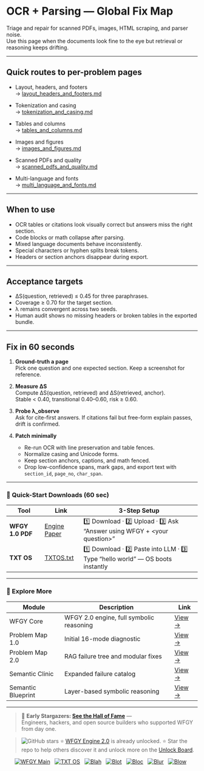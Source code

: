 # OCR + Parsing — Global Fix Map

Triage and repair for scanned PDFs, images, HTML scraping, and parser noise.  
Use this page when the documents look fine to the eye but retrieval or reasoning keeps drifting.

---

## Quick routes to per-problem pages

- Layout, headers, and footers  
  → [layout_headers_and_footers.md](https://github.com/onestardao/WFGY/blob/main/ProblemMap/GlobalFixMap/OCR_Parsing/layout_headers_and_footers.md)

- Tokenization and casing  
  → [tokenization_and_casing.md](https://github.com/onestardao/WFGY/blob/main/ProblemMap/GlobalFixMap/OCR_Parsing/tokenization_and_casing.md)

- Tables and columns  
  → [tables_and_columns.md](https://github.com/onestardao/WFGY/blob/main/ProblemMap/GlobalFixMap/OCR_Parsing/tables_and_columns.md)

- Images and figures  
  → [images_and_figures.md](https://github.com/onestardao/WFGY/blob/main/ProblemMap/GlobalFixMap/OCR_Parsing/images_and_figures.md)

- Scanned PDFs and quality  
  → [scanned_pdfs_and_quality.md](https://github.com/onestardao/WFGY/blob/main/ProblemMap/GlobalFixMap/OCR_Parsing/scanned_pdfs_and_quality.md)

- Multi-language and fonts  
  → [multi_language_and_fonts.md](https://github.com/onestardao/WFGY/blob/main/ProblemMap/GlobalFixMap/OCR_Parsing/multi_language_and_fonts.md)

---

## When to use

- OCR tables or citations look visually correct but answers miss the right section.  
- Code blocks or math collapse after parsing.  
- Mixed language documents behave inconsistently.  
- Special characters or hyphen splits break tokens.  
- Headers or section anchors disappear during export.  

---

## Acceptance targets

- ΔS(question, retrieved) ≤ 0.45 for three paraphrases.  
- Coverage ≥ 0.70 for the target section.  
- λ remains convergent across two seeds.  
- Human audit shows no missing headers or broken tables in the exported bundle.  

---

## Fix in 60 seconds

1. **Ground-truth a page**  
   Pick one question and one expected section. Keep a screenshot for reference.

2. **Measure ΔS**  
   Compute ΔS(question, retrieved) and ΔS(retrieved, anchor).  
   Stable < 0.40, transitional 0.40–0.60, risk ≥ 0.60.

3. **Probe λ_observe**  
   Ask for cite-first answers. If citations fail but free-form explain passes, drift is confirmed.

4. **Patch minimally**  
   - Re-run OCR with line preservation and table fences.  
   - Normalize casing and Unicode forms.  
   - Keep section anchors, captions, and math fenced.  
   - Drop low-confidence spans, mark gaps, and export text with `section_id`, `page_no`, `char_span`.  

---

### 🔗 Quick-Start Downloads (60 sec)

| Tool | Link | 3-Step Setup |
|------|------|--------------|
| **WFGY 1.0 PDF** | [Engine Paper](https://github.com/onestardao/WFGY/blob/main/I_am_not_lizardman/WFGY_All_Principles_Return_to_One_v1.0_PSBigBig_Public.pdf) | 1️⃣ Download · 2️⃣ Upload · 3️⃣ Ask “Answer using WFGY + \<your question>” |
| **TXT OS** | [TXTOS.txt](https://github.com/onestardao/WFGY/blob/main/OS/TXTOS.txt) | 1️⃣ Download · 2️⃣ Paste into LLM · 3️⃣ Type “hello world” — OS boots instantly |

---

### 🧭 Explore More

| Module | Description | Link |
|--------|-------------|------|
| WFGY Core | WFGY 2.0 engine, full symbolic reasoning | [View →](https://github.com/onestardao/WFGY/tree/main/core/README.md) |
| Problem Map 1.0 | Initial 16-mode diagnostic | [View →](https://github.com/onestardao/WFGY/tree/main/ProblemMap/README.md) |
| Problem Map 2.0 | RAG failure tree and modular fixes | [View →](https://github.com/onestardao/WFGY/blob/main/ProblemMap/rag-architecture-and-recovery.md) |
| Semantic Clinic | Expanded failure catalog | [View →](https://github.com/onestardao/WFGY/blob/main/ProblemMap/SemanticClinicIndex.md) |
| Semantic Blueprint | Layer-based symbolic reasoning | [View →](https://github.com/onestardao/WFGY/tree/main/SemanticBlueprint/README.md) |

---

> 👑 **Early Stargazers: [See the Hall of Fame](https://github.com/onestardao/WFGY/tree/main/stargazers)** —  
> Engineers, hackers, and open source builders who supported WFGY from day one.

> <img src="https://img.shields.io/github/stars/onestardao/WFGY?style=social" alt="GitHub stars"> ⭐ [WFGY Engine 2.0](https://github.com/onestardao/WFGY/blob/main/core/README.md) is already unlocked. ⭐ Star the repo to help others discover it and unlock more on the [Unlock Board](https://github.com/onestardao/WFGY/blob/main/STAR_UNLOCKS.md).

<div align="center">

[![WFGY Main](https://img.shields.io/badge/WFGY-Main-red?style=flat-square)](https://github.com/onestardao/WFGY)
&nbsp;
[![TXT OS](https://img.shields.io/badge/TXT%20OS-Reasoning%20OS-orange?style=flat-square)](https://github.com/onestardao/WFGY/tree/main/OS)
&nbsp;
[![Blah](https://img.shields.io/badge/Blah-Semantic%20Embed-yellow?style=flat-square)](https://github.com/onestardao/WFGY/tree/main/OS/BlahBlahBlah)
&nbsp;
[![Blot](https://img.shields.io/badge/Blot-Persona%20Core-green?style=flat-square)](https://github.com/onestardao/WFGY/tree/main/OS/BlotBlotBlot)
&nbsp;
[![Bloc](https://img.shields.io/badge/Bloc-Reasoning%20Compiler-blue?style=flat-square)](https://github.com/onestardao/WFGY/tree/main/OS/BlocBlocBloc)
&nbsp;
[![Blur](https://img.shields.io/badge/Blur-Text2Image%20Engine-navy?style=flat-square)](https://github.com/onestardao/WFGY/tree/main/OS/BlurBlurBlur)
&nbsp;
[![Blow](https://img.shields.io/badge/Blow-Game%20Logic-purple?style=flat-square)](https://github.com/onestardao/WFGY/tree/main/OS/BlowBlowBlow)
&nbsp;
</div>

